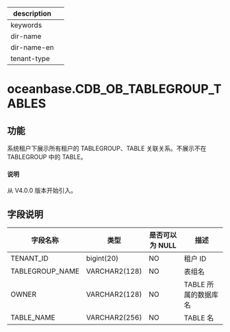 |description||
|---|---|
|keywords||
|dir-name||
|dir-name-en||
|tenant-type||

# oceanbase.CDB_OB_TABLEGROUP_TABLES

## 功能

系统租户下展示所有租户的 TABLEGROUP、TABLE 关联关系。不展示不在 TABLEGROUP 中的 TABLE。

<main id="notice" type='explain'>
  <h4>说明</h4>
  <p>从 V4.0.0 版本开始引入。</p>
</main>

## 字段说明

|      字段名称       |      类型       | 是否可以为 NULL |      描述       |
|-----------------|---------------|------------|---------------|
| TENANT_ID       | bigint(20)    | NO         | 租户 ID         |
| TABLEGROUP_NAME | VARCHAR2(128) | NO         | 表组名           |
| OWNER           | VARCHAR2(128) | NO         | TABLE 所属的数据库名 |
| TABLE_NAME      | VARCHAR2(256) | NO         | TABLE 名       |
